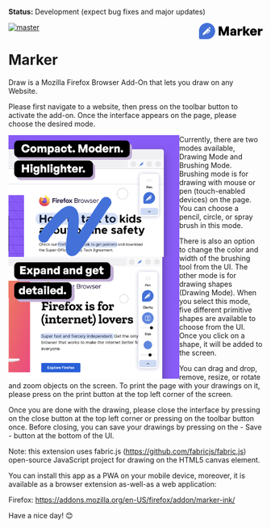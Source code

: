 **Status:** Development (expect bug fixes and major updates)

<img title="Draw" src="logo.png" width=25% align="right" /> [![master](https://github.com/robin-rpr/draw/actions/workflows/master.yml/badge.svg)](https://github.com/robin-rpr/draw/actions/workflows/master.yml)

# Marker

Draw is a Mozilla Firefox Browser Add-On that lets you draw on any Website.

Please first navigate to a website, then press on the toolbar button to activate the add-on. Once the interface appears on the page, please choose the desired mode. 

<img title="Draw" src="preview1.png" height=241 align="left" />
<img title="Draw" src="preview2.png" height=241 align="left" />

Currently, there are two modes available, Drawing Mode and Brushing Mode. Brushing mode is for drawing with mouse or pen (touch-enabled devices) on the page. You can choose a pencil, circle, or spray brush in this mode. 

There is also an option to change the color and width of the brushing tool from the UI. The other mode is for drawing 
shapes (Drawing Mode). When you select this mode, five different primitive shapes are available to choose from the UI. Once you click on a shape, it will be added to the screen.

You can drag and drop, remove, resize, or rotate and zoom objects on the screen. To print the page with your drawings on it, please press on the print button at the top left corner of the screen. 

Once you are done with the drawing, please close the interface by pressing on the close button at the top left corner or pressing on the toolbar button once. Before closing, you can save your drawings by pressing on the - Save - button at the bottom of the UI.

Note: this extension uses fabric.js (https://github.com/fabricjs/fabric.js) open-source JavaScript project for drawing on the HTML5 canvas element.

You can install this app as a PWA on your mobile device, moreover, it is available as a browser extension as-well-as a web application:

Firefox: https://addons.mozilla.org/en-US/firefox/addon/marker-ink/ 

Have a nice day! 😊
